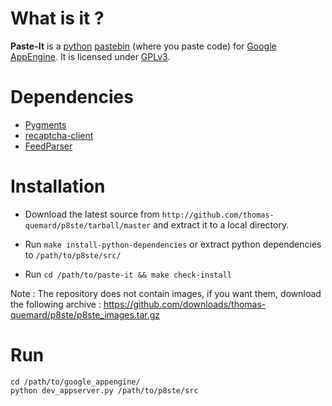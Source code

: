 # What is it ?

   **Paste-It** is a [python](http://python.org) [pastebin](http://en.wikipedia.org/wiki/Pastebin) (where you paste code) for [Google AppEngine](http://code.google.com/appengine/). It
is licensed under [GPLv3](http://www.gnu.org/licenses/gpl-3.0.html).



# Dependencies

* [Pygments][pygments]
* [recaptcha-client][recaptcha-client]
* [FeedParser][feedparser]



# Installation

* Download the latest source from
    `http://github.com/thomas-quemard/p8ste/tarball/master`
  and extract it to a local directory.

* Run `make install-python-dependencies` or extract python dependencies to `/path/to/p8ste/src/`

*  Run
   `cd /path/to/paste-it && make check-install`


Note : The repository does not contain images, if you want them, download the following archive :
https://github.com/downloads/thomas-quemard/p8ste/p8ste_images.tar.gz



# Run

    cd /path/to/google_appengine/
    python dev_appserver.py /path/to/p8ste/src



[gae]: http://code.google.com/appengine/
[pygments]: http://pygments.org
[python]: http://pythong.org
[recaptcha-client]: http://pypi.python.org/pypi/recaptcha-client
[feedparser]:http://www.feedparser.org/
